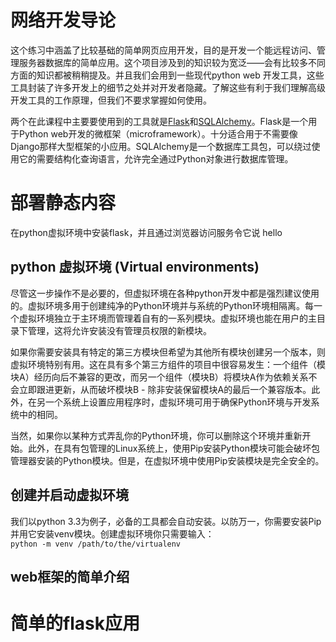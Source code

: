 # 网络开发导论

这个练习中涵盖了比较基础的简单网页应用开发，目的是开发一个能远程访问、管理服务器数据库的简单应用。这个项目涉及到的知识较为宽泛——会有比较多不同方面的知识都被稍稍提及。并且我们会用到一些现代python web 开发工具，这些工具封装了许多开发上的细节之处并对开发者隐藏。了解这些有利于我们理解高级开发工具的工作原理，但我们不要求掌握如何使用。

两个在此课程中主要要使用到的工具就是[Flask](http://flask.pocoo.org/)和[SQLAlchemy](https://www.sqlalchemy.org/)。Flask是一个用于Python web开发的微框架（microframework）。十分适合用于不需要像Django那样大型框架的小应用。SQLAlchemy是一个数据库工具包，可以绕过使用它的需要结构化查询语言，允许完全通过Python对象进行数据库管理。

# 部署静态内容

在python虚拟环境中安装flask，并且通过浏览器访问服务令它说 hello

## python 虚拟环境 (Virtual environments)

尽管这一步操作不是必要的，但虚拟环境在各种python开发中都是强烈建议使用的。虚拟环境多用于创建纯净的Python环境并与系统的Python环境相隔离。每一个虚拟环境独立于主环境而管理着自有的一系列模块。虚拟环境也能在用户的主目录下管理，这将允许安装没有管理员权限的新模块。

如果你需要安装具有特定的第三方模块但希望为其他所有模块创建另一个版本，则虚拟环境特别有用。这在具有多个第三方组件的项目中很容易发生：一个组件（模块A）经历向后不兼容的更改，而另一个组件（模块B）将模块A作为依赖关系不会立即跟进更新，从而破坏模块B - 除非安装保留模块A的最后一个兼容版本。此外，在另一个系统上设置应用程序时，虚拟环境可用于确保Python环境与开发系统中的相同。

当然，如果你以某种方式弄乱你的Python环境，你可以删除这个环境并重新开始。此外，在具有包管理的Linux系统上，使用Pip安装Python模块可能会破坏包管理器安装的Python模块。但是，在虚拟环境中使用Pip安装模块是完全安全的。

## 创建并启动虚拟环境

我们以python 3.3为例子，必备的工具都会自动安装。以防万一，你需要安装Pip并用它安装venv模块。创建虚拟环境你只需要输入：  
```python -m venv /path/to/the/virtualenv```

## web框架的简单介绍

# 简单的flask应用
